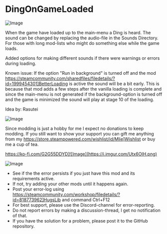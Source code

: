 # DingOnGameLoaded

![Image](https://i.imgur.com/buuPQel.png)


When the game have loaded up to the main-menu a Ding is heard.
The sound can be changed by replacing the audio-file in the Sounds Directory.
For those with long mod-lists who might do something else while the game loads.

Added options for making different sounds if there were warnings or errors during loading. 

Known issue: If the option "Run in background" is turned off and the mod https://steamcommunity.com/sharedfiles/filedetails/?id=1999454301]BetterLoading is active the sound will be a bit early. This is because that mod adds a few steps after the vanilla loading is complete and since the main-menu is not generated if the background-option is turned off and the game is minimized the sound will play at stage 10 of the loading.

Idea by: Rasutei
	
![Image](https://i.imgur.com/O0IIlYj.png)

Since modding is just a hobby for me I expect no donations to keep modding. If you still want to show your support you can gift me anything from my https://store.steampowered.com/wishlist/id/Mlie]Wishlist or buy me a cup of tea.

https://ko-fi.com/G2G55DDYD]![Image](https://i.imgur.com/Utx6OIH.png)


![Image](https://i.imgur.com/PwoNOj4.png)



-  See if the the error persists if you just have this mod and its requirements active.
-  If not, try adding your other mods until it happens again.
-  Post your error-log using https://steamcommunity.com/workshop/filedetails/?id=818773962]HugsLib and command Ctrl+F12
-  For best support, please use the Discord-channel for error-reporting.
-  Do not report errors by making a discussion-thread, I get no notification of that.
-  If you have the solution for a problem, please post it to the GitHub repository.




